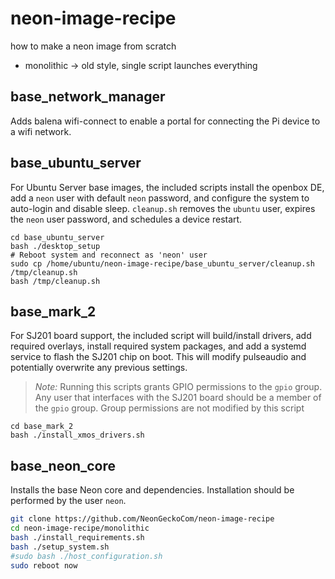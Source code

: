 # neon-image-recipe
how to make a neon image from scratch

- monolithic -> old style, single script launches everything

## base_network_manager
Adds balena wifi-connect to enable a portal for connecting the Pi device to a wifi network.

## base_ubuntu_server
For Ubuntu Server base images, the included scripts install the openbox DE, add a `neon` user with default `neon` password, 
and configure the system to auto-login and disable sleep. `cleanup.sh` removes the `ubuntu` user, expires the `neon` user 
password, and schedules a device restart.

```shell
cd base_ubuntu_server
bash ./desktop_setup
# Reboot system and reconnect as 'neon' user
sudo cp /home/ubuntu/neon-image-recipe/base_ubuntu_server/cleanup.sh /tmp/cleanup.sh
bash /tmp/cleanup.sh
```

## base_mark_2
For SJ201 board support, the included script will build/install drivers, add required overlays, install required system 
packages, and add a systemd service to flash the SJ201 chip on boot. This will modify pulseaudio and potentially overwrite 
any previous settings.

>*Note:* Running this scripts grants GPIO permissions to the `gpio` group. Any user that interfaces with the SJ201 board
> should be a member of the `gpio` group. Group permissions are not modified by this script

```shell
cd base_mark_2
bash ./install_xmos_drivers.sh
```

## base_neon_core
Installs the base Neon core and dependencies. Installation should be performed by the user `neon`.
```bash
git clone https://github.com/NeonGeckoCom/neon-image-recipe
cd neon-image-recipe/monolithic
bash ./install_requirements.sh
bash ./setup_system.sh
#sudo bash ./host_configuration.sh
sudo reboot now
```
